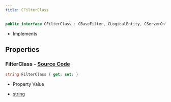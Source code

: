 ```yaml
---
title: CFilterClass
---
```


```csharp
public interface CFilterClass : CBaseFilter, CLogicalEntity, CServerOnlyEntity, CBaseEntity, CEntityInstance, ISchemaClass<CEntityInstance>, ISchemaClass<CBaseEntity>, ISchemaClass<CServerOnlyEntity>, ISchemaClass<CLogicalEntity>, ISchemaClass<CBaseFilter>, ISchemaClass<CFilterClass>, ISchemaField, ISchemaClass, INativeHandle
```

- Implements

## Properties

### **FilterClass** - [Source Code](https://github.com/swiftly-solution/swiftlys2/blob/main/managed/src/SwiftlyS2.Generated/Schemas/Interfaces/CFilterClass.cs#L16)

```csharp
string FilterClass { get; set; }
```

- Property Value

- [string](https://learn.microsoft.com/dotnet/api/system.string)

